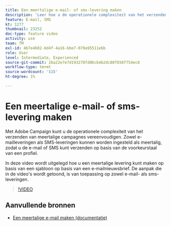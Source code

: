 ```yaml
---
title: Een meertalige e-mail- of sms-levering maken
description: 'Leer hoe u de operationele complexiteit van het verzenden van meertalige campagnes kunt vereenvoudigen. '
feature: E-mail, SMS
kt: 1277
thumbnail: 23252
doc-type: feature video
activity: use
team: TM
exl-id: 4b7e4602-6d4f-4a16-bbe7-070a95511ebb
role: User
level: Intermediate, Experienced
source-git-commit: 2ba22e7e7d193278fd06cb4b2dc80f650f754ec8
workflow-type: tm+mt
source-wordcount: '115'
ht-degree: 1%

---
```


# Een meertalige e-mail- of sms-levering maken

Met Adobe Campaign kunt u de operationele complexiteit van het verzenden van meertalige campagnes vereenvoudigen. Zowel e-mailleveringen als SMS-leveringen kunnen worden ingesteld als meertalig, zodat u de e-mail of SMS kunt verzenden op basis van de voorkeurstaal van een profiel.

In deze video wordt uitgelegd hoe u een meertalige levering kunt maken op basis van een sjabloon op basis van een e-mailnieuwsbrief. De aanpak die in de video&#39;s wordt getoond, is van toepassing op zowel e-mail- als sms-leveringen.

>[!VIDEO](https://video.tv.adobe.com/v/23252?quality=12)

## Aanvullende bronnen

* [Een meertalige e-mail maken (documentatie)](https://experienceleague.adobe.com/docs/campaign-standard/using/communication-channels/email-messages/creating-a-multilingual-email.html)
